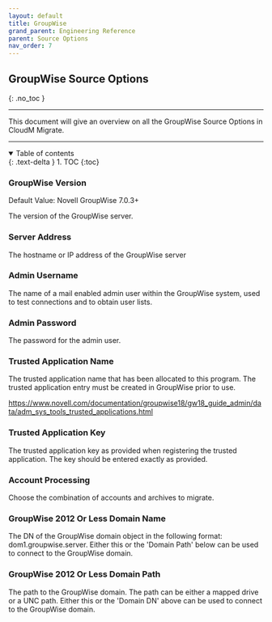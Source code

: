 ```yaml
---
layout: default
title: GroupWise
grand_parent: Engineering Reference
parent: Source Options
nav_order: 7
---
```


## GroupWise Source Options
{: .no_toc }

---

This document will give an overview on all the GroupWise Source Options in CloudM Migrate. 

---
<a name="top"></a>
<details open markdown="block">
  <summary>
    Table of contents
  </summary>
  {: .text-delta }
1. TOC
{:toc}
</details>

### GroupWise Version <a name="serverport"></a>
Default Value: Novell GroupWise 7.0.3+

The version of the GroupWise server.

### Server Address <a name="serverport"></a>

The hostname or IP address of the GroupWise server

### Admin Username <a name="serverport"></a>

The name of a mail enabled admin user within the GroupWise system, used to test connections and to obtain user lists.

### Admin Password <a name="serverport"></a>

The password for the admin user.

### Trusted Application Name <a name="serverport"></a>

The trusted application name that has been allocated to this program. The trusted application entry must be created in GroupWise prior to use.

https://www.novell.com/documentation/groupwise18/gw18_guide_admin/data/adm_sys_tools_trusted_applications.html

### Trusted Application Key <a name="serverport"></a>

The trusted application key as provided when registering the trusted application. The key should be entered exactly as provided.

### Account Processing <a name="serverport"></a>

Choose the combination of accounts and archives to migrate.

### GroupWise 2012 Or Less Domain Name <a name="serverport"></a>

The DN of the GroupWise domain object in the following format: dom1.groupwise.server. Either this or the 'Domain Path' below can be used to connect to the GroupWise domain.

### GroupWise 2012 Or Less Domain Path <a name="serverport"></a>

The path to the GroupWise domain. The path can be either a mapped drive or a UNC path. Either this or the 'Domain DN' above can be used to connect to the GroupWise domain.

